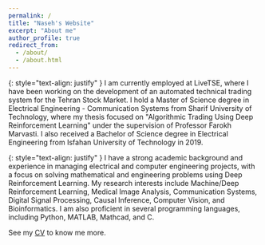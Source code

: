```yaml
---
permalink: /
title: "Naseh's Website"
excerpt: "About me"
author_profile: true
redirect_from: 
  - /about/
  - /about.html
---
```

{: style="text-align: justify" }
I am currently employed at LiveTSE, where I have been working on the development of an automated technical trading system for the Tehran Stock Market. I hold a Master of Science degree in Electrical Engineering - Communication Systems from Sharif University of Technology, where my thesis focused on "Algorithmic Trading Using Deep Reinforcement Learning" under the supervision of Professor Farokh Marvasti. I also received a Bachelor of Science degree in Electrical Engineering from Isfahan University of Technology in 2019.

{: style="text-align: justify" }
I have a strong academic background and experience in managing electrical and computer engineering projects, with a focus on solving mathematical and engineering problems using Deep Reinforcement Learning. My research interests include Machine/Deep Reinforcement Learning, Medical Image Analysis, Communication Systems, Digital Signal Processing, Causal Inference, Computer Vision, and Bioinformatics. I am also proficient in several programming languages, including Python, MATLAB, Mathcad, and C.

See my [CV](/cv/) to know me more.
